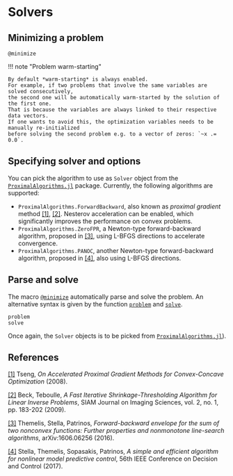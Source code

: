# Solvers

## Minimizing a problem

```@docs
@minimize
```

!!! note "Problem warm-starting"

    By default *warm-starting* is always enabled.
    For example, if two problems that involve the same variables are solved consecutively,
    the second one will be automatically warm-started by the solution of the first one.
    That is because the variables are always linked to their respective data vectors.
    If one wants to avoid this, the optimization variables needs to be manually re-initialized
    before solving the second problem e.g. to a vector of zeros: `~x .= 0.0`.


## Specifying solver and options

You can pick the algorithm to use as `Solver` object from the
[`ProximalAlgorithms.jl`](https://github.com/kul-forbes/ProximalAlgorithms.jl)
package. Currently, the following algorithms are supported:

* `ProximalAlgorithms.ForwardBackward`, also known as *proximal gradient*
  method [[1]](http://www.mit.edu/~dimitrib/PTseng/papers/apgm.pdf),
  [[2]](http://epubs.siam.org/doi/abs/10.1137/080716542).
  Nesterov acceleration can be enabled, which significantly improves the
  performance on convex problems.
* `ProximalAlgorithms.ZeroFPR`, a Newton-type forward-backward algorithm,
  proposed in [[3]](https://arxiv.org/abs/1606.06256), using L-BFGS
  directions to accelerate convergence.
* `ProximalAlgorithms.PANOC`, another Newton-type forward-backward algorithm,
  proposed in [[4]](https://doi.org/10.1109/CDC.2017.8263933), also using
  L-BFGS directions.

## Parse and solve

The macro [`@minimize`](@ref) automatically parse and solve the problem.
An alternative syntax is given by the function [`problem`](@ref) and [`solve`](@ref).

```@docs
problem
solve
```

Once again, the `Solver` objects is to be picked from
[`ProximalAlgorithms.jl`](https://github.com/kul-forbes/ProximalAlgorithms.jl)).

## References

[[1]](http://www.mit.edu/~dimitrib/PTseng/papers/apgm.pdf) Tseng, *On Accelerated Proximal Gradient Methods for Convex-Concave Optimization* (2008).

[[2]](http://epubs.siam.org/doi/abs/10.1137/080716542) Beck, Teboulle, *A Fast Iterative Shrinkage-Thresholding Algorithm for Linear Inverse Problems*, SIAM Journal on Imaging Sciences, vol. 2, no. 1, pp. 183-202 (2009).

[[3]](https://arxiv.org/abs/1606.06256) Themelis, Stella, Patrinos, *Forward-backward envelope for the sum of two nonconvex functions: Further properties and nonmonotone line-search algorithms*, arXiv:1606.06256 (2016).

[[4]](https://doi.org/10.1109/CDC.2017.8263933) Stella, Themelis, Sopasakis, Patrinos, *A simple and efficient algorithm for nonlinear model predictive control*, 56th IEEE Conference on Decision and Control (2017).
